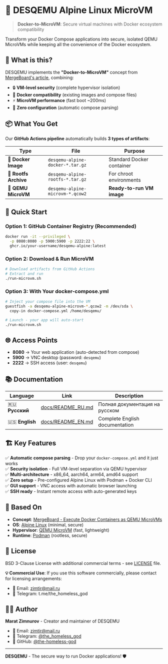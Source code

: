 # 🚀 DESQEMU Alpine Linux MicroVM

> **Docker-to-MicroVM**: Secure virtual machines with Docker ecosystem compatibility

Transform your Docker Compose applications into secure, isolated QEMU MicroVMs while keeping all the convenience of the Docker ecosystem.

## 🎯 What is this?

DESQEMU implements the **"Docker-to-MicroVM"** concept from [MergeBoard's article](https://mergeboard.com/blog/2-qemu-microvm-docker/), combining:

- 🔒 **VM-level security** (complete hypervisor isolation)
- 🐳 **Docker compatibility** (existing images and compose files)
- ⚡ **MicroVM performance** (fast boot ~200ms)
- 🎯 **Zero configuration** (automatic compose parsing)

## 📦 What You Get

Our **GitHub Actions pipeline** automatically builds **3 types of artifacts**:

| Type | File | Purpose |
|------|------|---------|
| 🐳 **Docker Image** | `desqemu-alpine-docker-*.tar.gz` | Standard Docker container |
| 📁 **Rootfs Archive** | `desqemu-alpine-rootfs-*.tar.gz` | For chroot environments |
| 🚀 **QEMU MicroVM** | `desqemu-alpine-microvm-*.qcow2` | **Ready-to-run VM image** |

## 🚀 Quick Start

### Option 1: GitHub Container Registry (Recommended)

```bash
docker run -it --privileged \
  -p 8080:8080 -p 5900:5900 -p 2222:22 \
  ghcr.io/your-username/desqemu-alpine:latest
```

### Option 2: Download & Run MicroVM

```bash
# Download artifacts from GitHub Actions
# Extract and run
./run-microvm.sh
```

### Option 3: With Your docker-compose.yml

```bash
# Inject your compose file into the VM
guestfish -a desqemu-alpine-microvm-*.qcow2 -m /dev/sda \
  copy-in docker-compose.yml /home/desqemu/

# Launch - your app will auto-start
./run-microvm.sh
```

## 🌐 Access Points

- **8080** → Your web application (auto-detected from compose)
- **5900** → VNC desktop (password: `desqemu`)
- **2222** → SSH access (user: `desqemu`)

## 📚 Documentation

| Language | Link | Description |
|----------|------|-------------|
| 🇷🇺 **Русский** | [docs/README_RU.md](docs/README_RU.md) | Полная документация на русском |
| 🇺🇸 **English** | [docs/README_EN.md](docs/README_EN.md) | Complete English documentation |

## 🏗️ Key Features

✅ **Automatic compose parsing** - Drop your `docker-compose.yml` and it just works  
✅ **Security isolation** - Full VM-level separation via QEMU hypervisor  
✅ **Multi-architecture** - x86_64, aarch64, arm64, amd64 support  
✅ **Zero setup** - Pre-configured Alpine Linux with Podman + Docker CLI  
✅ **GUI support** - VNC access with automatic browser launching  
✅ **SSH ready** - Instant remote access with auto-generated keys  

## 🔗 Based On

- **Concept**: [MergeBoard - Execute Docker Containers as QEMU MicroVMs](https://mergeboard.com/blog/2-qemu-microvm-docker/)
- **OS**: [Alpine Linux](https://alpinelinux.org/) (minimal, secure)
- **Hypervisor**: [QEMU MicroVM](https://www.qemu.org/) (fast, lightweight)
- **Runtime**: [Podman](https://podman.io/) (rootless, secure)

## 📄 License

BSD 3-Clause License with additional commercial terms - see [LICENSE](LICENSE) file.

**💡 Commercial Use**: If you use this software commercially, please contact for licensing arrangements:

- 📧 Email: <zimtir@mail.ru>  
- 💬 Telegram: t.me/the_homeless_god

## 👨‍💻 Author

**Marat Zimnurov** - Creator and maintainer of DESQEMU

- 📧 Email: <zimtir@mail.ru>
- 💬 Telegram: [@the_homeless_god](https://t.me/the_homeless_god)
- 🐙 GitHub: [@the-homeless-god](https://github.com/the-homeless-god)

---

**DESQEMU** - The secure way to run Docker applications! 🛡️
